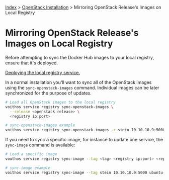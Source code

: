 [Index](/)
\> [OpenStack Installation](/openstack-install.html)
\> Mirroring OpenStack Release's Images on Local Registry

# Mirroring OpenStack Release's Images on Local Registry

Before attempting to sync the Docker Hub images to your local registry, ensure
that it's deployed.

[Deploying the local registry service.](/registry.html)

In a normal installation you'll want to sync all of the OpenStack images using
the `sync-openstack-images` command. Individual images can be later
synchronized for the purpose of updates.

```bash
# Load all OpenStack images to the local registry
voithos service registry sync-openstack-images \
  --release <openstack release> \
  <registry ip:port>

# sync-openstack-images example
voithos service registry sync-openstack-images -r stein 10.10.10.9:5000
```

If you need to sync a specific image, for instance to update one service,
the `sync-image` command is available:

```bash
# Load a specific image
vouthos service registry sync-image --tag <tag> <registry ip:port> <repository name>

# sync-image example
voithos service registry sync-image --tag stein 10.10.10.9:5000 ubuntu-source-mariadb
```

